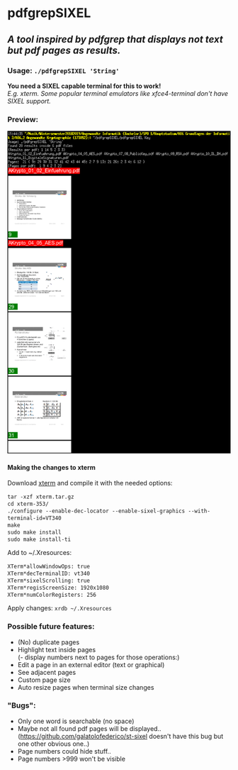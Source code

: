 # pdfgrepSIXEL  

## *A tool inspired by pdfgrep that displays not text but pdf pages as results.*  

### Usage: `./pdfgrepSIXEL 'String'`  
**You need a SIXEL capable terminal for this to work!**   
*E.g. xterm. Some popular terminal emulators like xfce4-terminal don't have SIXEL support.*    

### Preview:  
![Example image showing simple usage and output of pdfgrepSIXEL](/example.png?raw=true "Example image showing simple usage and output of pdfgrepSIXEL")  

#### Making the changes to xterm  
Download [xterm](https://invisible-island.net/datafiles/release/xterm.tar.gz) and compile it with the needed options:  
```
tar -xzf xterm.tar.gz  
cd xterm-353/  
./configure --enable-dec-locator --enable-sixel-graphics --with-terminal-id=VT340  
make  
sudo make install  
sudo make install-ti  
```
Add to ~/.Xresources:
```
XTerm*allowWindowOps: true  
XTerm*decTerminalID: vt340  
XTerm*sixelScrolling: true  
XTerm*regisScreenSize: 1920x1080  
XTerm*numColorRegisters: 256  
```
Apply changes: `xrdb ~/.Xresources`

### Possible future features:  
- (No) duplicate pages  
- Highlight text inside pages  
(- display numbers next to pages for those operations:)  
- Edit a page in an external editor (text or graphical)  
- See adjacent pages  
- Custom page size
- Auto resize pages when terminal size changes

### "Bugs":  
- Only one word is searchable (no space)  
- Maybe not all found pdf pages will be displayed.. (https://github.com/galatolofederico/st-sixel doesn't have this bug but one other obvious one..)
- Page numbers could hide stuff..
- Page numbers >999 won't be visible
